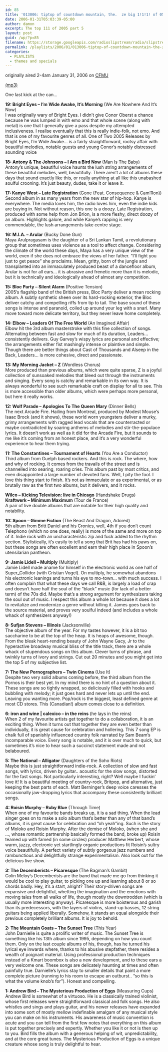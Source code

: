 ```yaml
---
id: 85
title: '013006: tiptop of countdown mountain, the.  ze big 1!1!1! of 05 part 5.'
date: 2006-01-31T05:03:39-05:00
author: damon
excerpt: The top 111 of 2005 part 5
layout: post
guid: /wp/?p=85
filename: https://storage.googleapis.com/radioslipstream/radio/slipstream012306.mp3
permalink: /playlists/2006/01/013006-tiptop-of-countdown-mountain-the-ze-big-111-of-05-part-5/
categories:
  - PLAYLISTS
  - themes and specials
---
```

originally aired 2-4am January 31, 2006 on [CFMU](http://cfmu.mcmaster.ca)

[(mp3)](https://storage.googleapis.com/radioslipstream/radio/slipstream012306.mp3)

One last kick at the can…

**19: Bright Eyes – I’m Wide Awake, It’s Morning** (We Are Nowhere And It’s Now)  
I was originally wary of Bright Eyes. I didn’t give Conor Oberst a chance because he was lumped in with emo and that whole scene (along with metal) is one that I generally give a pass despite my attempted inclusiveness. I realise eventually that this is really indie-folk, not emo. And that is one of my favourite genres of all. One of Two 2005 Releases by Bright Eyes, I’m Wide Awake… is a fairly straightforward, rootsy affair with beautiful melodies, notable guests and young Conor’s notably distressed sounding voice

**18: Antony & The Johnsons – I Am a Bird Now** (Man Is The Baby)  
Antony’s unique, beautiful voice haunts the lush string arrangements of these beautiful melodies, well, beautifully. There aren’t a lot of albums these days that sound exactly like this, or really anything at all like this unabashed soulful crooning. It’s just beauty, dudes, take it or leave it.

**17: Kanye West – Late Registration** (Gone (Feat. Consequence & Cam’Ron))  
Second album in as many years from the new star of hip-hop. Kanye is everywhere. The media loves him, the radio loves him, even the indie kids are buying in. Not without reason, this one is a doozy. Late Registration, produced with some help from Jon Brion, is a more fleshy, direct doozy of an album. Highlights galore, and while Kanye’s rapping is very commendable, the lush arrangements take centre stage.

**16: M.I.A. – Arular** (Bucky Done Gun)  
Maya Arulpragasam is the daughter of a Sri Lankan Tamil, a revolutionary group that sometimes uses violence as a tool to affect change. Considering the climate of the world these days, Maya has a very unique view of the world, even if she does not embrace the views of her father. “I’ll fight you just to get peace” she proclaims. Mean, gritty, born of the jungle and transplanted into an immaculately produced beast of a dancefloor album, Arular is not for all ears… it is abrasive and frenetic more than it is melodic, but it is technically and ideologically ahead of almost any competition.

**15: Bloc Party – Silent Alarm** (Positive Tension)  
2005’s flagship band of the British press, Bloc Party deliver a mean rocking album. A subtly synthetic sheen over its hard-rocking exterior, the Bloc deliver catchy and compelling riffs from tip to tail. The base sound of these songs is intense and paranoid, coiled up around your leg with a snarl. Many move toward more delicate territory, but they never leave home completely.

**14: Elbow – Leaders Of The Free World** (An Imagined Affair)  
Elbow hit the 3rd album masterstroke with this fine collection of songs. Alternating between fast and slow for much of its duration, Leaders… consistently delivers. Guy Garvey’s wispy lyrics are personal and effective; the arrangements either fist mashingly intense or plaintive and simple. Though there are better things about Cast of Thousands and Alseep in the Back, Leaders… is more cohesive, direct and passionate.

**13: My Morning Jacket – Z** (Wordless Chorus)  
More produced than previous albums, which were quite sparse, Z is a joyful collection of sunsoaked melodies that bleed out through the instruments and singing. Every song is catchy and remarkable in its own way. It is always wonderful to see such remarkable craft on display for all to see. This is more accessible than older albums, which were perhaps more personal, but here it really works.

**12: Wolf Parade – Apologies To The Queen Mary** (Dinner Bells)  
The next Arcade Fire. Hailing from Montreal, produced by Modest Mouse’s Isaac Brock (and it shows), these world worn youngsters deliver a murky, grimy arrangements with ragged lead vocals that are counterracted or maybe contradicted by soaring anthems of melodies and stir-the-populace lyrics. It doesn’t work as well as it did for the Arcade Fire, but it sounds to me like it’s coming from an honest place, and it’s a very wonderful experience to hear them trying.

**11: The Constantines – Tournament of Hearts** (You Are a Conductor)  
Third album from Guelph based rockers. And this is rock. The where, how and why of rocking. It comes from the travails of the street and is channelled into searing, roaring cries. This album past by most critics, and even disappointed a large number of devoted fans. Well, I pity the fool. I love this thing start to finish. It’s not as immaculate or as experimental, or as brutally raw as the first two albums, but it delivers, and it rocks.

**Wilco – Kicking Television: live in Chicago** (Handshake Drugs)  
**Kraftwerk – Minimum Maximum** (Tour de France)  
A pair of live double albums that are notable for their high quality and notability.

**10: Spoon – Gimme Fiction** (The Beast And Dragon, Adored)  
5th album from Britt Daniel and his Cronies, well, 4th if you don’t count Telephono (which no one does, really) is more of the same and more on top of it. Indie rock with an uncharacteristic zip and fuck added to the rhythm section. Stylistically, it’s easily to tell a song that Brit has had his paws on, but these songs are often excellent and earn their high place in Spoon’s utensilarian pantheon.

**9: Jamie Lidell – Multiply** (Multiply)  
Jamie Lidell made aname for himself in the electronic world as one half of Super_Collidor (with Cristian Vogel). On multiply, he somewhat abandons his electronic leanings and turns his eye to mo-town… with much success. I often complain that what these days we call R&B, is largely a load of crap and doesn’t have half the soul of the “black” music (for lack of a better term) of the 70s did. Maybe that’s a strong argument for synthesizers taking the soul out of music. I respect this album a whole lot because it does a lot to revitalize and modernize a genre without killing it. James goes back to the source material, and proves very soulful indeed (and includes a whole whack of synthesizers anyway!)

**8: Sufjan Stevens – Illinois** (Jacksonville)  
The objective album of the year. For my tastes however, it is a bit too saccharine to be at the top of the heap. It is heaps of awesome, though. From the bleak heart-rending beauty of John Wayne Gacy, Jr to the hyperactive broadway musical bliss of the title track, there are a whole whack of stupendous songs on this album. Clever turns of phrase, and twinkly turns of ivory and strings. Cut out 20 minutes and you might get into the top 5 of my subjective list.

**7: The New Pornographers – Twin Cinema** (Use It)  
Despite two very solid albums coming before, the third album from the Pornos is their best yet. In my mind there is no hint of a question about it. These songs are so tightly wrapped, so deliciously filled with hooks and bubbling with melody; it just goes hard and never lets up until the end. Leaving you wanting more. Pop/rock is the biggest, least defined genre at most CD stores. This (Canadian!) album comes close to a definition.

**6: iron and wine | calexico – in the reins** (he lays in the reins)  
When 2 of my favourite artists get together to do a collaboration, it is an exciting thing. When it turns out that together they are even better than individually, it is great cause for celebration and hollering. This 7 song EP is chalk full of spanishly influenced country folk narrated by Sam Beam’s incomparable voice. Every song is notable, and it is over much to quick, but sometimes it’s nice to hear such a succinct statement made and not belaboured.

**5: The National – Alligator** (Daughters of the Soho Riots)  
Maybe this is just straightforward indie-rock. A collection of slow and fast songs, with lyrics, driven by guitar.. acoustic for the slow songs, distorted for the fast songs. Not particularly interesting, right? Well maybe I fuckin’ love it! It is a beautiful meeting of country-rock, Britpop, and alternative, just keeping the best parts of each. Matt Berninger’s deep voice caresses the occasionally jaw-dropping lyrics that accompany these consistently brilliant songs.

**4: Roisin Murphy – Ruby Blue** (Through Time)  
When one of my favourite bands breaks up, it is a sad thing. When the lead singer goes on to make a solo album that’s better than any of that band’s albums, it is great cause for celebration and “oh yeah”ing. Such is the story of Moloko and Roisin Murphy. After the demise of Moloko, (when she and …, whose romantic partnership basically formed the band, broke up) Roisin teamed up with famed (in some circles) producer Matthew Herbert, whose warm, jazzy, electronic yet startlingly organic productions fit Roisin’s sultry voice beautifully. A perfect variety of subtly gorgeous jazz numbers and rambunctious and delightfully strange experimentalism. Also look out for the delicious live show.

**3: The Decemberists – Picaresque** (The Bagman’s Gambit)  
Colin Meloy’s Decemberists are the band that made me go from thinking it would be cool to play guitar, to picking one up and learning about 8 or so chords badly. Hey, it’s a start, alright? Their story-driven songs are expansive and delightful, whetting the imagination and the emotions with moving tales from all walks of life, though mostly the downtrodden (which is usually more interesting anyway). Picaresque is more boisterous and garish than its predecessors, with the layers of violins, stand-up basses, 12 string guitars being applied liberally. Somehow, it stands an equal alongside their previous completely brilliant albums. It is joy to behold.

**2: The Mountain Goats – The Sunset Tree** (This Year)  
John Darnielle is quite a prolific writer of music. The Sunset Tree is something like his 13th album since 1995, depending on how you count them. Only on the last couple albums of his, though, has he turned his lyrical eye inwards where, thanks to his abusive stepfather, there resides a wealth of poignant material. Using professional production techniques instead of a Kmart boombox is also a new development, and to these ears a very welcome one. These songs are delicately haunting at times and often painfully true. Darnielle’s lyrics stay to smaller details that paint a more complete picture (running to his room to escape an outburst.. “so this is what the volume knob’s for”). Honest and compelling.

**1: Andrew Bird – The Mysterious Production of Eggs** (Measuring Cups)  
Andrew Bird is somewhat of a virtuoso. He is a classically trained violinist, whose first releases were straightforward classical and folk songs. He also whistles and sings and plays guitar, and his newer releases have expanded into some sort of mostly mellow indefinable amalgam of any musical style you can make on his instruments. His awareness of music convention is acute and you can tell from the first few notes that everything on this album is put together precisely and expertly. Whether you like it or not is then up to you. Bird fills the album with a generous helping of wit, unpredictability, and at the core great tunes. The Mysterious Production of Eggs is a unique creature whose song is truly delightful to hear.